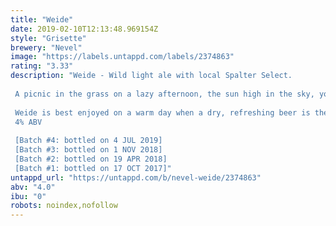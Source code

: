 ```yaml
---
title: "Weide"
date: 2019-02-10T12:13:48.969154Z
style: "Grisette"
brewery: "Nevel"
image: "https://labels.untappd.com/labels/2374863"
rating: "3.33"
description: "Weide - Wild light ale with local Spalter Select.  A picnic in the grass on a lazy afternoon, the sun high in the sky, your bare feet playing with the tiny blades. The soft buzzing of a honey bee visiting nearby flowers carries you away, a bird chirps excitedly in the woods. A small insect tickles your skin, a broken sprig pricks your side. A lost dewdrop clings stubbornly to the grass, the wind carries the sweet scent of hay from a neighbouring farm.     Weide is best enjoyed on a warm day when a dry, refreshing beer is the best way to cool down. It is a particularly light beer, but the rural aromas of wild yeast offer an interesting drinking experience. The locally grown Spalter Select hop gives subtle grassy notes while spelt and unmalted wheat flakes create a soft, creamy mouthfeel. Weide has a low ABV and a a delicate complexity, making it a highly sessionable beer. Weide is best paired with lighter dishes or served as an aperitif. 4% ABV  [Batch #4: bottled on 4 JUL 2019] [Batch #3: bottled on 1 NOV 2018] [Batch #2: bottled on 19 APR 2018] [Batch #1: bottled on 17 OCT 2017]"
untappd_url: "https://untappd.com/b/nevel-weide/2374863"
abv: "4.0"
ibu: "0"
robots: noindex,nofollow
---
```

